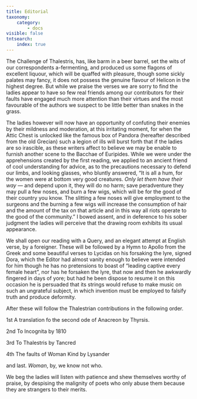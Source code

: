 ```yaml
---
title: Editorial
taxonomy:
    category:
        - docs
visible: false
tntsearch:
    index: true
---
```


The Challenge of Thalestris, has, like barm in a beer barrel, set the wits of our correspondents a-fermenting, and produced us some flagons of excellent liquour, which will be quaffed with pleasure, though some sickly palates may fancy, it does not possess the genuine flavour of Helicon in the highest degree. But while we praise the verses we are sorry to find the ladies appear to have so few real friends among our contributors for their faults have engaged much more attention than their virtues and the most favourable of the authors we suspect to be little better than snakes in the grass.

The ladies however will now have an opportunity of confuting their enemies by their mildness and moderation, at this irritating moment, for when the Attic Chest is unlocked like the famous box of Pandora (hereafter described from the old Grecian) such a legion of ills will burst forth that if the ladies are so irascible, as these writers affect to believe we may be enable to furnish another scene to the Bacchae of Euripides. While we were under the apprehensions created by the first reading, we applied to an ancient friend of cool understanding for advice, as to the precautions necessary to defend our limbs, and looking glasses, who bluntly answered, “It is all a hum, for the women were at bottom very good creatures. *Only let them have their way* — and depend upon it, they will do no harm; save peradventure they may pull a few noses, and burn a few wigs, which will be for the good of their country you know. The slitting a few noses will give employment to the surgeons and the burning a few wigs will increase the consumption of hair and the amount of the tax on that article and in this way all riots operate to the good of the community.” I bowed assent, and in deference to his sober judgment the ladies will perceive that the drawing room exhibits its usual appearance.

We shall open our reading with a Query, and an elegant attempt at English verse, by a foreigner. These will be followed by a Hymn to Apollo from the Greek and some beautiful verses to Lycidas on his forsaking the lyre, signed Dora, which the Editor had almost vanity enough to believe were intended for him though he has no pretensions to boast of “leading captive every female heart”, nor has he forsaken the lyre, that now and then he awkwardly fingered in days of yore; but had he been dispose to resume it on this occasion he is persuaded that its strings would refuse to make music on such an ungrateful subject, in which invention must be employed to falsify truth and produce deformity.

After these will follow the Thalestrian contributions in the following order.

1st	A translation fo the second ode of Anacreon by Thyrsis.

2nd To Incognita by 1810

3rd To Thalestris by Tancred

4th The faults of Woman Kind by Lysander

and last. *Woman*, by, we know not who.

We beg the ladies will listen with patience and shew themselves worthy of praise, by despising the malignity of poets who only abuse them because they are strangers to their merits.